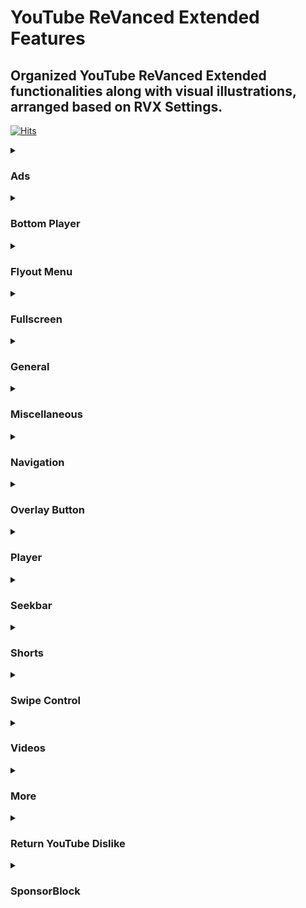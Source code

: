 # YouTube ReVanced Extended Features


## Organized YouTube ReVanced Extended functionalities along with visual illustrations, arranged based on RVX Settings.

[![Hits](https://hits.sh/github.com/kazimmt/rvx-features/hits.svg)](https://hits.sh/github.com/kazimmt/rvx-features/hits/)

<details>
<summary>

### Ads</summary>
<img src="/assets/youtube/header/ads.jpg" >
  
**Hide general ads**
>Removes general ads.
<img src="/assets/youtube/ads/hide-general-ads.jpg" >

**Hide image shelf**
>Hides image shelves from YouTube Feed
<img src="/assets/youtube/ads/hide-image-shelf.jpg" >

**Hide merchandise shelf**
>Hides merchandise ads from feed.
<img src="/assets/youtube/ads/hide-merchandise-shelf.jpg" >

**Hide paid promotion banner**
>Hides paid promotion banner from video
<img src="/assets/youtube/ads/hide-paid-promotion-banner.jpg" >

**Hide self sponsored cards**
>Hides self sponsored cards under video info.
<img src="/assets/youtube/ads/hide-self-sponsored-card.jpg" >

**View product Banner**
>Hides View products Banner from Video Player
<img src="/assets/youtube/ads/hide-view-products-banner.jpg" >

**Web search result**
>Hides web search results from search feed.
<img src="/assets/youtube/ads/hide-web-search-result.jpg" >

**Hide video ads**
>Removes ads in the video player.
<img src="/assets/youtube/ads/hide-video-ads.jpg" >

**Hide get premium**
>Hides the YouTube Premium promotion banner between the player and video description.
<img src="/assets/youtube/ads/hide-get-premium.jpg" >
</details>

<details>
<summary>

### Bottom Player</summary>
<img src="/assets/youtube/header/bottom-player.jpg" >

**Button container**

**Hide button container**
>Adds the options to hide action buttons under a video.
<img src="/assets/youtube/bottom-player/hide-button-container.jpg" >

**Comments**

**Hide channel guidelines**
>Hide community guidelines from comments.
<img src="/assets/youtube/bottom-player/hide-channel-guidelines.jpg" >

**Hide comments section**
>Adds options to hide comment component under a video.
<img src="/assets/youtube/bottom-player/hide-comment-section.jpg" >

**Hide thanks button**
>Hides super thanks button from comments.
<img src="/assets/youtube/bottom-player/hide-thanks-button.jpg" >

**Hide preview comment**
>Hides preview from comments
<img src="/assets/youtube/bottom-player/hide-preview-comment.jpg" >
</details>

<details>
<summary>

### Flyout Menu</summary>
<img src="/assets/youtube/header/flyout-menu.jpg" >

**Feed flyout panel**

**Hide feed flyout menu**
>Hides components from feed flyout menu.
<img src="/assets/youtube/flyout-menu/hide-feed-flyout-menu.jpg" >

**Player flyout panel**

**Enable old quality layout**
>Enables the original quality flyout menu.
<img src="/assets/youtube/flyout-menu/enable-old-quality-layout.jpg" >

**Hide flyout panel**
>Adds options to hide player settings flyout panel.
<img src="/assets/youtube/flyout-menu/hide-flyout-panel.jpg" >
</details>

<details>
<summary>

### Fullscreen</summary>
<img src="/assets/youtube/header/fullscreen.jpg" >

**Hide autoplay preview**
>Hides the autoplay preview container in the fullscreen.
<img src="/assets/youtube/fullscreen/hide-autoplay-preview.jpg" >

**Hide endscreen overlay**
>Hides endscreen overlay when swiping up while in fullscreen and at the end of videos.
<img src="/assets/youtube/fullscreen/hide-endscreen-overlay.jpg" >

**Hide fullscreen panels**
>Hides video description and comments panel in fullscreen view.
<img src="/assets/youtube/fullscreen/hide-fullscreen-panels.jpg" >

**Quick actions**

**Hide quick actions container**
>Adds the options to hide quick actions components in the fullscreen.
<img src="/assets/youtube/fullscreen/hide-quick-actions-container.jpg" >
```
You can also hide them separately.
```

**Experimental Flags**

**Enable compact controls overlay**
>Compact all control overlay in fullscressn.
<img src="/assets/youtube/fullscreen/enable-compact-controls-overlay.jpg"
</details>

<details>
<summary>

### General</summary>
<img src="/assets/youtube/header/general.jpg" >

**Disable forced auto captions**
>Disable forced captions from being automatically enabled.
<img src="/assets/youtube/general/disable-forced-auto-caption.jpg" >

**Enable tablet mini player**
>Enables the tablet mini player layout.
<img src="/assets/youtube/general/enable-tablet-mini-player.jpg" >

**Enable wide search bar**
>Replaces the search icon with a wide search bar. This will hide the YouTube logo when active.
<img src="/assets/youtube/general/enable-wide-search-bar.jpg" >

**Hide account menu**
>Hide account menu elements.
<img src="/assets/youtube/general/hide-account-menu-elements.jpg" >

**Hide auto player popup panels**
>Hide automatic popup panels (playlist or live chat) on video player.
<img src="/assets/youtube/general/hide-auto-player-popup.jpg" >

**Hide category bar**
>Hide the category bar at the top of the feed, at the top of related videos & from search result.
<img src="/assets/youtube/general/hide-category-bar.jpg" >

**Hide channel avatar section**
>Hides the channel avatar section of the subscription feed.
<img src="/assets/youtube/general/hide-channel-avatar-section.jpg" >

**Hide crowdfunding box**
>Hides the crowdfunding box between the player and video description.
<img src="/assets/youtube/general/hide-crowdfunding-box.jpg" >

**Hide email address**
>Hides the email address(handle) in the account switcher.
<img src="/assets/youtube/general/hide-email-address.jpg" >

**Hide floating microphone**
>Hide floating microphone button from search page.
<img src="/assets/youtube/general/hide-floating-microphone.jpg" >

**Hide load more button**
>Hides load more ˅ / show more ˅ button on search feed.
<img src="/assets/youtube/general/hide-load-more-button.jpg" >

**Hide mix playlists**
>Removes mix playlists from home feed and video player.
<img src="/assets/youtube/general/hide-mix-playlist.jpg" >

**Hide snackbar**
>Hides the snackbar action popup.
<img src="/assets/youtube/general/hide-snackbar.jpg" >

**Hide suggestions shelf**
>Hides the Breaking news/top news, continue watching, Explore more channels, Shopping & watch it again shelves.
<img src="/assets/youtube/general/hide-suggestions-shelf.jpg" >

**Hide trending searches**
>Hide trending searches in the search bar.
<img src="/assets/youtube/general/hide-search-terms.jpg" >

**Header switch**
>Add switch to change header. [Regular or Premium]
<img src="/assets/youtube/general/header-switch.jpg" >

**Layout**

**Hide album cards**
>Hides the album cards below the artist description.
<img src="/assets/youtube/general/hide-album-cards.jpg" >

**Hide browse store button**
>Hide browse store button from any channel.

**Hide channel member shelf**
>Hide member shelf from channel.
<img src="/assets/youtube/general/hide-channel-member-shelf.jpg" >

**Hide community post**
>Hides community posts on the homepage tab & also from subscriptions feed.
<img src="/assets/youtube/general/hide-community-post.jpg" >

**Hide expandable chip under video**
>Hides expandable chip under video
<img src="/assets/youtube/general/hide-expandable-chip.jpg" >

**Hide feed surveys**
>Hides survey on the homepage and subscription feed
<img src="/assets/youtube/general/hide-feed-survey.jpg" >

**Hide gray description**
>Hides 'People also watched this video' under a video
<img src="/assets/youtube/general/hide-gray-description.jpg" >

**Hide gray seperator**
>Hides annoying gray lines between Video & Community Post
<img src="/assets/youtube/general/hide-gray-seperator.jpg" >

**Hide info panels**
>Hides important information panels from feed/search
<img src="/assets/youtube/general/hide-info-panels.jpg" >

**Hide join Button**
>Hides join button in channelbar.
<img src="/assets/youtube/general/hide-join-button.jpg" >

**Hide latest posts**
>Hides latest posts panels from feed
<img src="/assets/youtube/general/hide-latest-post.jpg" >

**Hide medical panels**
>Hides medical panels from feed/search
<img src="/assets/youtube/general/hide-medical-panels.jpg" >

**Hide movies shelf**
>Hides movies shelf from search
<img src="/assets/youtube/general/hide-movies-shelf.jpg" >

**Hide official header**
>Hides official header from any search result
<img src="/assets/youtube/general/hide-official-header.jpg" >

**Hide Ticket shelf**
>Hides ticket shelf of any upcoming events from search & related videos.
<img src="/assets/youtube/general/hide-ticket-shelf.jpg" >

**Hide timed reaction**
>Hides Timed Reaction from video comments/live chat
<img src="/assets/youtube/general/hide-timed-reaction.jpg" >

**Description**

**Hide Chapters**
>Hides chapters from video description
<img src="/assets/youtube/general/hide-chapters.jpg" >

**Hide music section**
>Hides music section from video description
<img src="/assets/youtube/general/hide-music-section.jpg" >

**Hide place section**
>Hides place section from video description
<img src="/assets/youtube/general/hide-place-section.jpg" >

**Hide transcript section**
>Hides transcript section from video description
<img src="/assets/youtube/general/hide-transcript.jpg" >
</details>

<details>
<summary>

### Miscellaneous</summary>
<img src="/assets/youtube/header/miscellaneous.jpg" >

**Bypass ambient mode restrictions**
>Bypass ambient mode restrictions in battery saver mode.
<img src="/assets/youtube/miscellaneous/bypass-ambient-mode-restriction.jpg" >

**Enable external browser**
>Open URL outside the app in an external browser.
<img src="/assets/youtube/miscellaneous/enable-external-browser.jpg" >

**Enable new splash screen**
>Enabled the new splash screen (android 12+) tested by google.
<img src="/assets/youtube/miscellaneous/enable-new-splash-screen.jpg" >

**Enable open links directly**
>Skips over redirection URLs to external links.
<img src="/assets/youtube/miscellaneous/enable-open-links-directly.jpg" >

**Double back timeout**
>Set the number of seconds the double press back to exit.
<img src="/assets/youtube/miscellaneous/double-back-timeout.jpg" >

**Open default app settings**
>It allows you to set YouTube ReVanced Extended as default to open YouTube Links from anywhere.
<img src="/assets/youtube/miscellaneous/open-default-app-settings.jpg" >

**Open microG**
>Settings to Access MicroG Settings from YT directly.
<img src="/assets/youtube/miscellaneous/open-microg.jpg" >

***Experimental Flags***

**Disable quic Protocol**
>Disable CronetEngine's QUIC protocol. Read More: https://t.me/ReVancedBuildMMT/56259

**Enable force opus codec**
>Apply Opus codec instead of mp4a audio codec.
<img src="/assets/youtube/miscellaneous/enable-force-opus-codec.jpg" >

**Enable phone layout**
>Tricks the Tablet dpi to use some phone layout. (Community posts & Hide mix playlist will be availabe on tablet)
<img src="/assets/youtube/miscellaneous/enable-phone-layout.jpg" >

**Enable tablet layout**
>Tricks your phone dpi to change some layouts to Tablet layout (Community posts will not be available)
<img src="/assets/youtube/miscellaneous/enable-tablet-layout.jpg" >

**Enable VP9 codec**
>Forces the VP9 codec for videos. same vp9 codec setting that existed in Vanced. If your device is old enough or if your device's hardware specification isn't good enough. This option may work for you.
!<img src="/assets/youtube/miscellaneous/enable-vp9-codec.jpg" >

**Import / export setting**
>Options to Export Import ReVanced Extended Settings.
<img src="/assets/youtube/miscellaneous/import-export-settings.jpg" >

**Spoof app version**
>Spoof YouTube version to any old version to access some old features.
<img src="/assets/youtube/miscellaneous/spoof-app-version.jpg" >

```
Using Edit spoof app version, you can manually type any app version
```

**Spoof players parameter**
>Spoofs player parameters to prevent playback issues. You can also change Spoof player parameter type inside same settings. There are two types of Parameter. 1. **Player parameters of shorts**, 2. **Player parameters of incognito mode**. Try another if one doesn't work for you.
<img src="/assets/youtube/miscellaneous/spoof-player-parameter.jpg" >

```
Don't forget to read side effects
```
</details>

<details>
<summary>

### Navigation</summary>
<img src="/assets/youtube/header/navigation.jpg" >

***Change homepage***

**Change homepage to subscriptions**
>Changes homepage to subscription feed. [When you start the app, the main feed becomes the subscription feed instead of the home feed]
<img src="/assets/youtube/navigation/change-homepage-to-subscription.jpg" >

**Enable tablet navigation Bar**
>Enables the tablet navigation bar.
<img src="/assets/youtube/navigation/enable-tablet-navigation-bar.jpg" >

***Hide navigation buttons***

**Hide create button**
>Hides create button from navigation.
<img src="/assets/youtube/navigation/hide-create-button.jpg" >

**Hide home button**
>Hides create button from navigation.
<img src="/assets/youtube/navigation/hide-home-button.jpg" >

**Hide library button**
>Hides library button from navigation.
<img src="/assets/youtube/navigation/hide-library-button.jpg" >

**Hide navigation label**
>Hides navigation button's label
<img src="/assets/youtube/navigation/hide-navigation-label.jpg" >

**Hide shorts button**
>Hides shorts button from navigation.
<img src="/assets/youtube/navigation/hide-shorts-button.jpg" >

**Hide subscriptions button**
>Hides subscriptions button from navigation.
<img src="/assets/youtube/navigation/hide-subscriptions-button.jpg" >

**Open library on app startup**
>When you start the app, the main page becomes the library instead of the home feed
<img src="/assets/youtube/navigation/open-library-on-app-startup.jpg" >

**Switch create with notification button**
>Switching the create button and notification button.
<img src="/assets/youtube/navigation/switch-create-with-notification.jpg" >
</details>

<details>
<summary>

### Overlay Button</summary>
<img src="/assets/youtube/header/overlay-button.jpg" >

**Always autorepeat button**
>Shows always autorepeat button on player. You can autorepeat any video by pressing this button.
<img src="/assets/youtube/overlay-button/always-autorepeat-button.jpg" >

**Copy video URL button**
>Shows copy video url button on player. You can copy video link directly by pressing this button.
<img src="/assets/youtube/overlay-button/copy-video-url-button.jpg" >

**Copy timestamp URL button**
>Shows copy timestamp url button on player. You can copy video link with current timestamp directly by pressing this button.
<img src="/assets/youtube/overlay-button/copy-timestamp-url-button.jpg" >

**External download button**
>Shows external button on player which allows you to download video locally.
<img src="/assets/youtube/overlay-button/external-download-button.jpg" >

**Speed dialog button**
>Shows speed dialog button on player. You can change/reset video speed using this button.
<img src="/assets/youtube/overlay-button/speed-dialog-button.jpg" >

**External downloader settings**
>Configure external download button with your favourite downloader app.
<img src="/assets/youtube/overlay-button/external-download-configure.jpg" >
To learn how to config, visit this: https://telegra.ph/Set-downloader-to-RVXRV-01-09
<details>
<summary>

***Experimental Flags***</summary>

**Hook download button**
>Hook native download button as external download button. Then native download button also work as a external downloader button.
<img src="/assets/youtube/overlay-button/hook-download-button.jpg" >
</details>
</details>

<details>
<summary>

### Player</summary>
<img src="/assets/youtube/header/player.jpg" >

**Hide audio track button**
>Hide the audio track button shown in the video player.

![](assets/youtube/player/Hide-audio-track-button.jpg)

**Hide autoplay button**
>Hides the captions button in the video player.

![](assets/youtube/player/Hide-autoplay-button.jpg)

**Hide captions button**
>Hides the captions button in the video player.

![](assets/youtube/player/Hide-captions-button.jpg)

**Hide cast button**
>Hides the cast button in the video player.

![](assets/youtube/player/Hide-cast-button.jpg)

**Hide channel watermark**
>Hides the channel watermark in the video player.

![](assets/youtube/player/Hide-channel-watermark.jpg)

**Hide collapse button**
>Hides the collapse button in the video player.

![](assets/youtube/player/Hide-collapse-button.jpg)

**Hide endscreen cards**
>Hides the suggested video cards at the end of a video.

![](assets/youtube/player/Hide-endscreen-cards.jpg)

**Hide info cards**
>Hides info-cards in videos.

![](assets/youtube/player/Hide-info-cards.jpg)

**Hide live chat button**
>Hides the live chat button in the video player (for old layout).

![](assets/youtube/player/Hide-live-chat-button.jpg)

**Hide player button background**
>Hides dark filter layer from player button.

![](assets/youtube/player/Hide-player-button-background.jpg)

**Hide player overlay filter**
>Removes the dark filter layer from player when you tap on it.

![](assets/youtube/player/Hide-player-overlay-filter.jpg)

**Hide previous & next button**
>Hides the previous and next button in the player controller.

![](assets/youtube/player/Hide-previous-and-next-button.jpg)

**Hide seek message**
>Hides the 'Slide left or right to seek' message container.

![](assets/youtube/player/Hide-seek-message.jpg)

**Hide speed overlay**
>Hides speed overlay in player.

![](assets/youtube/player/Hide-speed-overlay.jpg)

**Hide suggested actions**
>Hide the suggested actions bar inside the player.

![](assets/youtube/player/Hide-suggested-actions.jpg)

**Hide youtube music button**
>Hides the YouTube Music button in the video player.

![](assets/youtube/player/Hide-youtube-music-button.jpg)

***Experimental Flags***

**Hide film strip overlay**
>Hide flimstrip overlay on swipe controls.

![](assets/youtube/player/Hide-filmstrip-overlay.jpg)

***Haptic feedback***

**Disable haptic feedback in various situation**
>Disables haptic feed from below functionalities.

![](assets/youtube/player/Disable-haptic-feedback.jpg)
</details>

<details>
<summary>

### Seekbar</summary>
<img src="/assets/youtube/header/seekbar.jpg" >

**Enable custom seekbar color**
>Adds an option to change dark mode gray seekbar color to any color.

![](assets/youtube/seekbar/Enable-custom-seekbar-color.jpg)

>You can set any color with hex color code.

**Enable new thumbnail preview**
>Enables a new type of thumbnail preview.

![](assets/youtube/seekbar/Enable-new-thumbnail-preview.jpg)

**Enable seekbar tapping**
>Enables tap-to-seek on the seekbar of the video player.

![](assets/youtube/seekbar/Enable-seekbar-tapping.jpg)

**Enable time stamp speed**
>Adds the current video speed in brackets next to the current time.

![](assets/youtube/seekbar/Enable-timestamp-speed.jpg)

**Hide seekbar in video player**
>Hides the seekbar in video player.

![](assets/youtube/seekbar/Hide-seekbar-in-video-player.jpg)

**Hide seekbar in video thumbnails**
>Hides the seekbar in video thumbnails.

![](assets/youtube/seekbar/Hide-seekbar-in-video-thumbnails.jpg)

**Hide time stamp**
>Hides timestamp in video player.

![](assets/youtube/seekbar/Hide-time-stamp.jpg)
</details>

<details>
<summary>

### Shorts</summary>
<img src="/assets/youtube/header/shorts.jpg" >

**Hide shorts shelf**
>Hides shorts shelf from Feed.

![](assets/youtube/shorts/Hide-shorts-shelf.jpg)

***Shorts player***

**Disable shorts player at app startup**
>Disables playing YouTube Shorts when launching YouTube.

https://github.com/kazimmt/RVX-Features/assets/82371061/9e0dcdfd-fe78-44c5-bc23-8a1b22011413

**Hide comments button**
>Hides comments button from shorts.

![](assets/youtube/shorts/Hide-comments-button.jpg)

**Hide dislike button**
>Hides dislike button in shorts

![](assets/youtube/shorts/Hide-dislike-button.jpg)

**Hide info panels**
>Hides important info panel in shorts. 

![](assets/youtube/shorts/Hide-info-panels.jpg)

**Hide join button**
>Hides join button in shorts.

![](assets/youtube/shorts/Hide-join-button.jpg)

**Hide like button**
>Hides like button in shorts.

![](assets/youtube/shorts/Hide-like-button.jpg)

**Hide paid promotion banner**
>Hides paid promotion banner in shorts.

![](assets/youtube/shorts/Hide-paid-promotion-banner.jpg)

**Hide remix button**
>Hides remix button in shorts

![](assets/youtube/shorts/Hide-remix-button.jpg)

**Hide share button**
>Hides share button in shorts.

![](assets/youtube/shorts/Hide-share-button.jpg)

**Hide subscrioptions button**
>Hides subscription button in shorts.

![](assets/youtube/shorts/Hide-subscription-button.jpg)

**Hide thanks button**
>Hide thanks button in shorts comments.

![](assets/youtube/shorts/Hide-thanks-button.jpg)

***Experimental Flags***

**Hide navigation bar**
>Hides navigation bar when playing shorts.

![](assets/youtube/shorts/Hide-navigation-bar.jpg)

**Hide toolbar**
>Hides toolbar from shorts.

![](assets/youtube/shorts/Hide-toolbar.jpg)
</details>

<details>
<summary>

### Swipe Control</summary>
<img src="/assets/youtube/header/swipe-control.jpg" >

***Work in progress!!***

**Enable auto-brightness by swiping**
>Makes the brightness of HDR videos follow the system default by swiping the player.

**Enable brightness gesture**
>Enable brightness swipe control.

**Enable volume gesture**
>Enables volume swipe control.

**Enable press-to-swipe gesture**
>Enables long press to swipe control instead of normal swipe.

**Enable press-to-swipe haptic feedback**
>Feels haptic feedback when try to use press-to-swipe gesture.

**Swipe background visibility**
>Can set the visibility of swipe overlay background.

**Swipe magnitude threshold**
>Can set the amount of threshold for swipe to occur.

**Swipe overlay text size**
>Can set the text size for swipe overlay. 

**Swipe overlay timeout**
>Can set the time (in millisecond) the overlay is visible.

***Experimental Flags***

**Disable auto HDR brightness**
>Disable the brightness to set HDR automatically.

**Enable save and restore brightness**
>Saves & restores the brightness when exiting or entering fullscreen.
</details>

<details>
<summary>

### Videos</summary>
<img src="/assets/youtube/header/videos.jpg" >

***Work in progress!!***

**Default video quality**
>Adds ability to set default video quality.

**Default video speed**
>Adds ability to set default video speed.

**Disable HDR video
>Disables HDR video experience.

**Disable video speed in live stream**
>Disables video speed function in live stream.

**Enable custom video speed**
>Adds more video speed options.

```
With edit custom video speeds settings, you can manually type custom video speed you want
```

**Enable save video quality**
>Whenever you change the video quality while watching video, it remembers the new video quality.

**Enable save video speed**
>Whenever you change the video speed while watching video, it remembers the new video speed.
</details>

<details>
<summary>

### More</summary>
<img src="/assets/youtube/header/more.jpg" >

**add-splash-animation**
>Adds splash animation, which was removed in YT v18.19.36+. This patch cannot be used with custom-branding-icon patch.

**custom-branding-icon-mmt**
>Changes the YouTube launcher icon to MMT.

**custom-branding-youtube-name**
>Rename the YouTube app to the name specified in options.json.

**custom-package-name**
>Specifies the package name for YouTube and YT Music in the MicroG build.

**enable-debug-logging**
>Adds debugging options.

**enable-minimized-playback**
>Enables minimized and background playback.

**force-hide-player-button-background**
>Force removes the background from the video player buttons.

**hide-pip-notification**
>Disable pip notification when you first launch pip mode.

**hide-tooltip-content**
>Hides the tooltip box that appears on first install.

**language-switch**
>Add in-app language switch toggle.

**materialyou**
>Applies the MaterialYou theme for Android 12+ to YouTube.

**settings**
>Applies mandatory patches to implement ReVanced settings into the application.

**theme**
>Change the app's theme to the values specified in options.json.

**translations**
>Add Crowdin translations for YouTube ReVanced Extended settings.


```
Settings for some of these features are not available in ReVanced Extended Settings Page
```

**Work in progress!!**
</details>

<details>
<summary>

### Return YouTube Dislike</summary>
<img src="/assets/youtube/header/return-youtube-dislike.jpg" >

***Work in progress!!***

**Enable Return YouTube Dislike**
>Shows the dislike count of videos using the Return YouTube Dislike API.

**Show dislikes on Shorts**
>Return YouTube Dislike now support Shorts videos. It also shows the dislike count of shorts video using the RYD API.

**Dislikes as percentage**

**Compact like button**
</details>

<details>
<summary>

### SponsorBlock</summary>
<img src="/assets/youtube/header/sponsorblock.jpg" >

***Work in progress!!***

**Enable SponsorBlock**
>Integrates SponsorBlock which allows skipping undesired video segments, such as sponsored content.

***Appearance***

**Show voting button**

**Use compact skip button**

**Automatically hide skip button**

**Show a toast when skipping automatically**

**Show video length without segment**

**Change segment behaviour**

***Creating new segment***

**Show create new segment button**

**Adjust new segment step**
</details>

